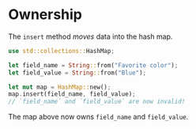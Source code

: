 # Ownership

The `insert` method _moves_ data into the hash map.

```rust
use std::collections::HashMap;

let field_name = String::from("Favorite color");
let field_value = String::from("Blue");

let mut map = HashMap::new();
map.insert(field_name, field_value);
// `field_name` and `field_value` are now invalid!
```

The map above now owns `field_name` and `field_value`.
